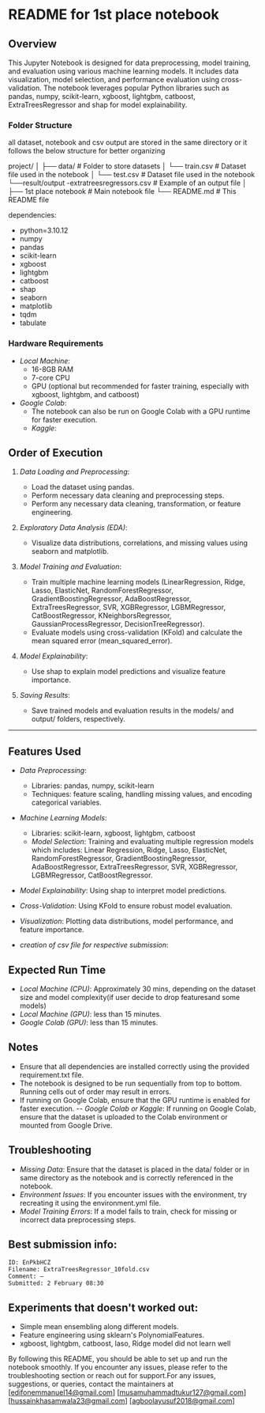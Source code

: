 # README for 1st place notebook

## Overview
This Jupyter Notebook is designed for data preprocessing, model training, and evaluation using various machine learning models. It includes data visualization, model selection, and performance evaluation using cross-validation. The notebook leverages popular Python libraries such as pandas, numpy, scikit-learn, xgboost, lightgbm, catboost, ExtraTreesRegressor and shap for model explainability.

### Folder Structure
all dataset, notebook and csv output are stored in the same directory or it follows the below structure for better organizing

project/
│
├── data/                    # Folder to store datasets
│   └── train.csv          # Dataset file used in the notebook
│   └── test.csv          # Dataset file used in the notebook
└──result/output -extratreesregressors.csv          # Example of an output file
│
├── 1st place notebook       # Main notebook file
└── README.md                # This README file

dependencies:
  - python=3.10.12
  - numpy
  - pandas
  - scikit-learn
  - xgboost
  - lightgbm
  - catboost
  - shap
  - seaborn
  - matplotlib
  - tqdm
  - tabulate

### Hardware Requirements
- *Local Machine*: 
  -  16-8GB RAM 
  - 7-core CPU
  - GPU (optional but recommended for faster training, especially with xgboost, lightgbm, and catboost)
- *Google Colab*: 
  - The notebook can also be run on Google Colab with a GPU runtime for faster execution.
  - *Kaggle*: 

## Order of Execution
1. *Data Loading and Preprocessing*:
   - Load the dataset using pandas.
   - Perform necessary data cleaning and preprocessing steps.
   - Perform any necessary data cleaning, transformation, or feature engineering.
   
2. *Exploratory Data Analysis (EDA)*:
   - Visualize data distributions, correlations, and missing values using seaborn and matplotlib.

3. *Model Training and Evaluation*:
   - Train multiple machine learning models (LinearRegression, Ridge, Lasso, ElasticNet, RandomForestRegressor, GradientBoostingRegressor, AdaBoostRegressor, ExtraTreesRegressor, SVR, XGBRegressor, LGBMRegressor, CatBoostRegressor, KNeighborsRegressor, GaussianProcessRegressor, DecisionTreeRegressor).
   - Evaluate models using cross-validation (KFold) and calculate the mean squared error (mean_squared_error).

4. *Model Explainability*:
   - Use shap to explain model predictions and visualize feature importance.

5. *Saving Results*:
   - Save trained models and evaluation results in the models/ and output/ folders, respectively.
---

## Features Used
- *Data Preprocessing*: 
  - Libraries: pandas, numpy, scikit-learn
  - Techniques: feature scaling, handling missing values, and encoding categorical variables.
 
- *Machine Learning Models*:
  - Libraries: scikit-learn, xgboost, lightgbm, catboost
  - *Model Selection*: Training and evaluating multiple regression models which includes: Linear Regression, Ridge, Lasso, ElasticNet, RandomForestRegressor, GradientBoostingRegressor, AdaBoostRegressor, ExtraTreesRegressor, SVR, XGBRegressor, LGBMRegressor, CatBoostRegressor.
- *Model Explainability*: Using shap to interpret model predictions.

- *Cross-Validation*: Using KFold to ensure robust model evaluation.
- *Visualization*: Plotting data distributions, model performance, and feature importance.
- *creation of csv file for respective submission*: 

## Expected Run Time
- *Local Machine (CPU)*: Approximately  30 mins, depending on the dataset size and model complexity(if user decide to drop featuresand some models)
- *Local Machine (GPU)*: less than 15 minutes.
- *Google Colab (GPU)*: less than 15 minutes.

## Notes
- Ensure that all dependencies are installed correctly using the provided requirement.txt file.
- The notebook is designed to be run sequentially from top to bottom. Running cells out of order may result in errors.
- If running on Google Colab, ensure that the GPU runtime is enabled for faster execution.
-- *Google Colab or Kaggle*: If running on Google Colab, ensure that the dataset is uploaded to the Colab environment or mounted from Google Drive.

## Troubleshooting
- *Missing Data*: Ensure that the dataset is placed in the data/ folder or in same directory as the notebook and is correctly referenced in the notebook.
- *Environment Issues*: If you encounter issues with the environment, try recreating it using the environment.yml file.
- *Model Training Errors*: If a model fails to train, check for missing or incorrect data preprocessing steps.

## Best submission info:
    ID: EnPkbHCZ
    Filename: ExtraTreesRegressor_10fold.csv
    Comment: —
    Submitted: 2 February 08:30 

## Experiments that doesn't worked out:
- Simple mean ensembling along different models.
- Feature engineering using sklearn's PolynomialFeatures.
- xgboost, lightgbm, catboost, laso, Ridge model did not learn well

By following this README, you should be able to set up and run the notebook smoothly. If you encounter any issues, please refer to the troubleshooting section or reach out for support.For any issues, suggestions, or queries, contact the maintainers at [edifonemmanuel14@gmail.com] [musamuhammadtukur127@gmail.com] [hussainkhasamwala23@gmail.com] [agboolayusuf2018@gmail.com] 
